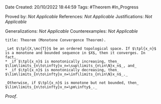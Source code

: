 <div class="topSpace"></div>

Date Created: 20/10/2022 18:44:59
Tags: #Theorem #In_Progress

Proved by: _Not Applicable_
References: _Not Applicable_
Justifications: _Not Applicable_

Generalizations: _Not Applicable_
Counterexamples: _Not Applicable_

``` ad-Theorem
title: Theorem (Monotone Convergence Theorem).

_Let $\tpl{X,\mc{T}}$ be an ordered topological space. If $\tpl{x_n}$ is a monotone and bounded sequence in $X$, then it converges. In fact,_
* _if $\tpl{x_n}$ is monotonically increasing, then_ $\lim\limits_{n\to\infty}x_n=\sup\limits_{n\in\N}x_n$_, and_
* _if $\tpl{x_n}$ is monotonically decreasing, then_ $\lim\limits_{n\to\infty}x_n=\inf\limits_{n\in\N}x_n$_._

_Otherwise, if $\tpl{x_n}$ is monotone but not bounded, then_ $\lim\limits_{n\to\infty}x_n=\pm\infty$_._

```

_Proof_. 

